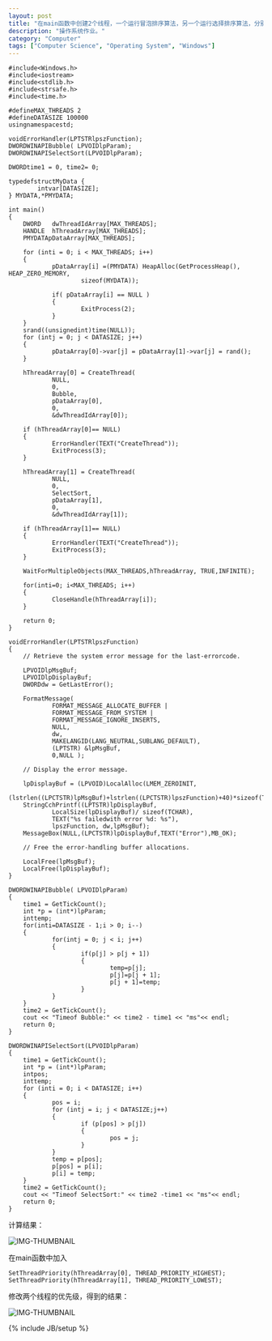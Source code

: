 ```yaml
---
layout: post
title: "在main函数中创建2个线程，一个运行冒泡排序算法，另一个运行选择排序算法，分别对两个一样的数组进行"
description: "操作系统作业。"
category: "Computer"
tags: ["Computer Science", "Operating System", "Windows"]
---
```


	#include<Windows.h>
	#include<iostream>
	#include<stdlib.h>
	#include<strsafe.h>
	#include<time.h>
	 
	#defineMAX_THREADS 2
	#defineDATASIZE 100000
	usingnamespacestd;
	 
	voidErrorHandler(LPTSTRlpszFunction);
	DWORDWINAPIBubble( LPVOIDlpParam);
	DWORDWINAPISelectSort(LPVOIDlpParam); 
	 
	DWORDtime1 = 0, time2= 0;
	 
	typedefstructMyData {
	        intvar[DATASIZE];
	} MYDATA,*PMYDATA;
	 
	int main()
	{
	    DWORD   dwThreadIdArray[MAX_THREADS];
	    HANDLE  hThreadArray[MAX_THREADS];
	    PMYDATApDataArray[MAX_THREADS];
	
	    for (inti = 0; i < MAX_THREADS; i++)
	    {
	            pDataArray[i] =(PMYDATA) HeapAlloc(GetProcessHeap(), HEAP_ZERO_MEMORY,
	                    sizeof(MYDATA));
	
	            if( pDataArray[i] == NULL )
	            {
	                    ExitProcess(2);
	            }
	    }
	    srand((unsignedint)time(NULL));
	    for (intj = 0; j < DATASIZE; j++)
	    {
	            pDataArray[0]->var[j] = pDataArray[1]->var[j] = rand();
	    }
	
	    hThreadArray[0] = CreateThread(
	            NULL,
	            0,
	            Bubble,
	            pDataArray[0],
	            0,
	            &dwThreadIdArray[0]);
	
	    if (hThreadArray[0]== NULL) 
	    {
	            ErrorHandler(TEXT("CreateThread"));
	            ExitProcess(3);
	    }
	
	    hThreadArray[1] = CreateThread(
	            NULL,
	            0,
	            SelectSort,
	            pDataArray[1],
	            0,
	            &dwThreadIdArray[1]);
	
	    if (hThreadArray[1]== NULL) 
	    {
	            ErrorHandler(TEXT("CreateThread"));
	            ExitProcess(3);
	    }
	    
	    WaitForMultipleObjects(MAX_THREADS,hThreadArray, TRUE,INFINITE);
	
	    for(inti=0; i<MAX_THREADS; i++)
	    {
	            CloseHandle(hThreadArray[i]);
	    }
	
	    return 0;
	}
	 
	voidErrorHandler(LPTSTRlpszFunction) 
	{ 
	    // Retrieve the system error message for the last-errorcode.
	
	    LPVOIDlpMsgBuf;
	    LPVOIDlpDisplayBuf;
	    DWORDdw = GetLastError(); 
	
	    FormatMessage(
	            FORMAT_MESSAGE_ALLOCATE_BUFFER | 
	            FORMAT_MESSAGE_FROM_SYSTEM |
	            FORMAT_MESSAGE_IGNORE_INSERTS,
	            NULL,
	            dw,
	            MAKELANGID(LANG_NEUTRAL,SUBLANG_DEFAULT),
	            (LPTSTR) &lpMsgBuf,
	            0,NULL );
	
	    // Display the error message.
	
	    lpDisplayBuf = (LPVOID)LocalAlloc(LMEM_ZEROINIT,
	            (lstrlen((LPCTSTR)lpMsgBuf)+lstrlen((LPCTSTR)lpszFunction)+40)*sizeof(TCHAR)); 
	    StringCchPrintf((LPTSTR)lpDisplayBuf, 
	            LocalSize(lpDisplayBuf)/ sizeof(TCHAR),
	            TEXT("%s failedwith error %d: %s"), 
	            lpszFunction, dw,lpMsgBuf); 
	    MessageBox(NULL,(LPCTSTR)lpDisplayBuf,TEXT("Error"),MB_OK); 
	
	    // Free the error-handling buffer allocations.
	
	    LocalFree(lpMsgBuf);
	    LocalFree(lpDisplayBuf);
	}
	 
	DWORDWINAPIBubble( LPVOIDlpParam) 
	{
	    time1 = GetTickCount();
	    int *p = (int*)lpParam;
	    inttemp;
	    for(inti=DATASIZE - 1;i > 0; i--)
	    {
	            for(intj = 0; j < i; j++)
	            {
	                    if(p[j] > p[j + 1])
	                    {
	                            temp=p[j];
	                            p[j]=p[j + 1];
	                            p[j + 1]=temp;
	                    }
	            }
	    }
	    time2 = GetTickCount();
	    cout << "Timeof Bubble:" << time2 - time1 << "ms"<< endl;
	    return 0;
	}
	 
	DWORDWINAPISelectSort(LPVOIDlpParam) 
	{
	    time1 = GetTickCount();
	    int *p = (int*)lpParam;
	    intpos;
	    inttemp;
	    for (inti = 0; i < DATASIZE; i++)
	    {
	            pos = i;
	            for (intj = i; j < DATASIZE;j++)
	            {
	                    if (p[pos] > p[j])
	                    {
	                            pos = j;
	                    }
	            }
	            temp = p[pos];
	            p[pos] = p[i];
	            p[i] = temp;
	    }
	    time2 = GetTickCount();
	    cout << "Timeof SelectSort:" << time2 -time1 << "ms"<< endl;
	    return 0;
	}

计算结果：

![IMG-THUMBNAIL](https://res.cloudinary.com/cyeam/image/upload/v1537933530/cyeam/64dadbf99418bf16242df233.jpg)

在main函数中加入

	SetThreadPriority(hThreadArray[0], THREAD_PRIORITY_HIGHEST);
    SetThreadPriority(hThreadArray[1], THREAD_PRIORITY_LOWEST);

修改两个线程的优先级，得到的结果：

![IMG-THUMBNAIL](https://res.cloudinary.com/cyeam/image/upload/v1537933530/cyeam/a208a344cc0786cdb3b7dc3c.jpg)


{% include JB/setup %}

